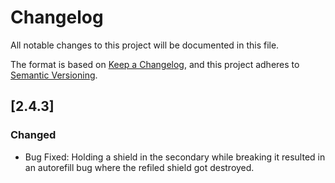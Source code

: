 # Changelog

All notable changes to this project will be documented in this file.

The format is based on [Keep a Changelog](https://keepachangelog.com/en/1.0.0/),
and this project adheres to [Semantic Versioning](https://semver.org/spec/v2.0.0.html).


## [2.4.3]

### Changed
- Bug Fixed: Holding a shield in the secondary while breaking it resulted in an autorefill bug where the refiled shield got destroyed.
